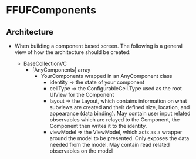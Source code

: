 FFUFComponents
======================================

## Architecture

- When building a component based screen. The following is a general view of how the architecture should be created:

    - BaseCollectionVC
        - [AnyComponents] array
            - YourComponents wrapped in an AnyComponent class
                - identity => the state of your component
                - cellType => the ConfigurableCell.Type used as the root UIView for the Component
                - layout => the Layout, which contains information on what subviews are created and their defined size, location, and appearance (data binding). May contain user input related observables which are relayed to the Component, the Component then writes it to the identity.
                - viewModel => the ViewModel, which acts as a wrapper around the model to be presented. Only exposes the data needed from the model. May contain read related observables on the model

